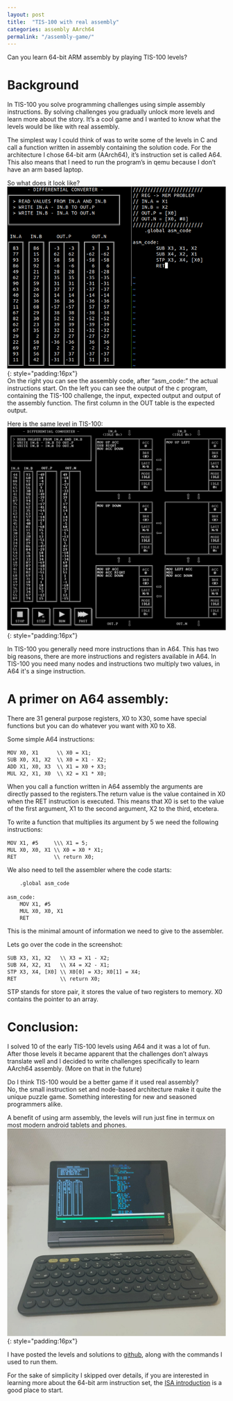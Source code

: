 ```yaml
---
layout: post
title:  "TIS-100 with real assembly"
categories: assembly AArch64
permalink: "/assembly-game/"
---
```

Can you learn 64-bit ARM assembly by playing TIS-100 levels?

# Background
In TIS-100 you solve programming challenges using simple assembly instructions. By solving challenges you gradually unlock more levels and learn more about the story.
It’s a cool game and I wanted to know what the levels would be like with real assembly.

The simplest way I could think of was to write some of the levels in C and call a function written in assembly containing the solution code.
For the architecture I chose 64-bit arm (AArch64), it’s instruction set is called A64. This also means that I need to run the program’s in qemu because I don’t have an arm based laptop.

So what does it look like?  
![image could not be loaded](/assets/arm-064.png){: style="padding:16px"}    
On the right you can see the assembly code, after “asm_code:” the actual instructions start. On the left you can see the output of the c program, containing the TIS-100 challenge, the input, expected output and output of the assembly function. The first column in the OUT table is the expected output.


Here is the same level in TIS-100:
![image could not be loaded](/assets/tis-100.png){: style="padding:16px"}   

In TIS-100 you generally need more instructions than in A64. This has two big reasons, there are more instructions and registers available in A64. In TIS-100 you need many nodes and instructions two multiply two values, in A64 it's a singe instruction.

# A primer on A64 assembly:

There are 31 general purpose registers, X0 to X30, some have special functions but you can do whatever you want with X0 to X8.

Some simple A64 instructions:

```
MOV X0, X1      \\ X0 = X1;  
SUB X0, X1, X2  \\ X0 = X1 - X2;  
ADD X1, X0, X3  \\ X1 = X0 + X3;  
MUL X2, X1, X0  \\ X2 = X1 * X0;  
```


When you call a function written in A64 assembly the arguments are directly passed to the registers.The return value is the value contained in X0 when the RET instruction is executed.
This means that X0 is set to the value of the first argument, X1 to the second argument, X2 to the third, etcetera.

To write a function that multiplies its argument by 5 we need the following instructions:

```
MOV X1, #5     \\\ X1 = 5;  
MUL X0, X0, X1 \\ X0 = X0 * X1;  
RET            \\ return X0;  
```

We also need to tell the assembler where the code starts:

```
    .global asm_code

asm_code:  
    MOV X1, #5  
    MUL X0, X0, X1  
    RET  
```

This is the minimal amount of information we need to give to the assembler.

Lets go over the code in the screenshot:  
```
SUB X3, X1, X2   \\ X3 = X1 - X2;  
SUB X4, X2, X1   \\ X4 = X2 - X1;  
STP X3, X4, [X0] \\ X0[0] = X3; X0[1] = X4;  
RET              \\ return X0;  
```

STP stands for store pair, it stores the value of two registers to memory. X0 contains the pointer to an array.

# Conclusion:

I solved 10 of the early TIS-100 levels using A64 and it was a lot of fun. After those levels it became apparent that the challenges don’t always translate well and I decided to write challenges specifically to learn AArch64 assembly. (More on that in the future)

Do I think TIS-100 would be a better game if it used real assembly?  
No, the small instruction set and node-based architecture make it quite the unique puzzle game. Something interesting for new and seasoned programmers alike.

A benefit of using arm assembly, the levels will run just fine in termux on most modern android tablets and phones.  
![image could not be loaded](/assets/arm-064-tab.jpeg){: style="padding:16px"}  

I have posted the levels and solutions to [github](https://github.com/sennavanhoek/ARM-064), along with the commands I used to run them.

For the sake of simplicity I skipped over details, if you are interested in learning more about the 64-bit arm instruction set, the [ISA introduction](https://developer.arm.com/architectures/learn-the-architecture/aarch64-instruction-set-architecture) is a good place to start.
